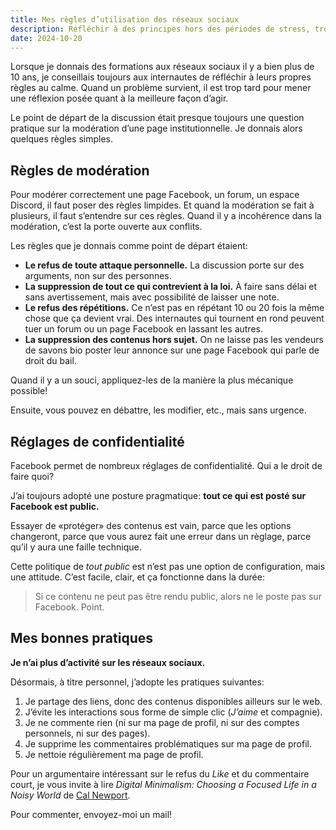 ```yaml
---
title: Mes règles d’utilisation des réseaux sociaux
description: Réfléchir à des principes hors des périodes de stress, trouver des critères simples et les appliquer sérieusement. Voici comment je gère mes comptes de réseaux sociaux. 
date: 2024-10-20
---
```


Lorsque je donnais des formations aux réseaux sociaux il y a bien plus de 10 ans, je conseillais toujours aux internautes de réfléchir à leurs propres règles au calme.
Quand un problème survient, il est trop tard pour mener une réflexion posée quant à la meilleure façon d’agir.

Le point de départ de la discussion était presque toujours une question pratique sur la modération d’une page institutionnelle.
Je donnais alors quelques règles simples.

## Règles de modération

Pour modérer correctement une page Facebook, un forum, un espace Discord, il faut poser des règles limpides.
Et quand la modération se fait à plusieurs, il faut s’entendre sur ces règles.
Quand il y a incohérence dans la modération, c’est la porte ouverte aux conflits.

Les règles que je donnais comme point de départ étaient:

- **Le refus de toute attaque personnelle.** La discussion porte sur des arguments, non sur des personnes.
- **La suppression de tout ce qui contrevient à la loi.** À faire sans délai et sans avertissement, mais avec possibilité de laisser une note.
- **Le refus des répétitions.** Ce n’est pas en répétant 10 ou 20 fois la même chose que ça devient vrai. Des internautes qui tournent en rond peuvent tuer un forum ou un page Facebook en lassant les autres.
- **La suppression des contenus hors sujet.** On ne laisse pas les vendeurs de savons bio poster leur annonce sur une page Facebook qui parle de droit du bail.

Quand il y a un souci, appliquez-les de la manière la plus mécanique possible!

Ensuite, vous pouvez en débattre, les modifier, etc., mais sans urgence.

## Réglages de confidentialité

Facebook permet de nombreux réglages de confidentialité.
Qui a le droit de faire quoi?

J’ai toujours adopté une posture pragmatique: **tout ce qui est posté sur Facebook est public.**

Essayer de «protéger» des contenus est vain, parce que les options changeront, parce que vous aurez fait une erreur dans un règlage, parce qu’il y aura une faille technique.

Cette politique de *tout public* est n’est pas une option de configuration, mais une attitude.
C’est facile, clair, et ça fonctionne dans la durée:

> Si ce contenu ne peut pas être rendu public, alors ne le poste pas sur Facebook. Point.

## Mes bonnes pratiques

**Je n’ai plus d’activité sur les réseaux sociaux.**

Désormais, à titre personnel, j’adopte les pratiques suivantes:

1. Je partage des liens, donc des contenus disponibles ailleurs sur le web.
2. J’évite les interactions sous forme de simple clic (*J’aime* et compagnie).
3. Je ne commente rien (ni sur ma page de profil, ni sur des comptes personnels, ni sur des pages).
4. Je supprime les commentaires problématiques sur ma page de profil.
5. Je nettoie régulièrement ma page de profil.

Pour un argumentaire intéressant sur le refus du *Like* et du commentaire court, je vous invite à lire *Digital Minimalism: Choosing a Focused Life in a Noisy World* de [Cal Newport](https://calnewport.com/).

Pour commenter, envoyez-moi un mail!
